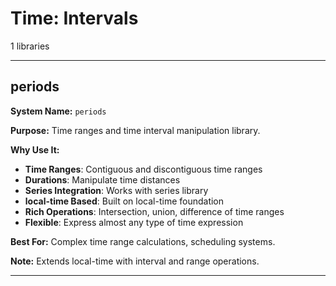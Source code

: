 # Time: Intervals

1 libraries

---

## periods

**System Name:** `periods`

**Purpose:** Time ranges and time interval manipulation library.

**Why Use It:**
- **Time Ranges**: Contiguous and discontiguous time ranges
- **Durations**: Manipulate time distances
- **Series Integration**: Works with series library
- **local-time Based**: Built on local-time foundation
- **Rich Operations**: Intersection, union, difference of time ranges
- **Flexible**: Express almost any type of time expression

**Best For:** Complex time range calculations, scheduling systems.

**Note:** Extends local-time with interval and range operations.

---


